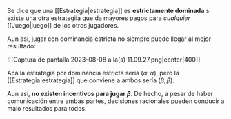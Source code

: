 
Se dice que una [[Estrategia|estrategia]] es **estrictamente dominada** si existe una otra estrategiia que da mayores pagos para *cualquier* [[Juego|juego]] de los otros jugadores. 

Aun así, jugar con dominancia estricta no siempre puede llegar al mejor resultado: 

![[Captura de pantalla 2023-08-08 a la(s) 11.09.27.png|center|400]]

Aca la estrategia por dominancia estricta sería $(\alpha,\alpha)$, pero la [[Estrategia|estrategia]] que conviene a ambos sería $(\beta,\beta)$.  

Aun así, **no existen incentivos para jugar $\beta$**. De hecho, a pesar de haber comunicación entre ambas partes, decisiones racionales pueden conducir a malo resultados para todos. 
